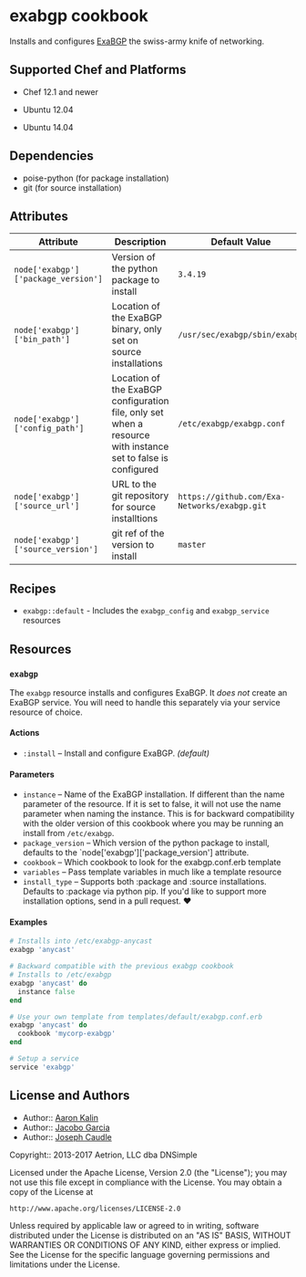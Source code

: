# exabgp cookbook

Installs and configures [ExaBGP](https://github.com/Exa-Networks/exabgp)
the swiss-army knife of networking.

## Supported Chef and Platforms

* Chef 12.1 and newer

* Ubuntu 12.04
* Ubuntu 14.04

## Dependencies

* poise-python (for package installation)
* git (for source installation)

## Attributes

| Attribute | Description | Default Value |
| --- | --- | --- |
| `node['exabgp']['package_version']` | Version of the python package to install | `3.4.19` |
| `node['exabgp']['bin_path']` | Location of the ExaBGP binary, only set on source installations | `/usr/sec/exabgp/sbin/exabgp` |
| `node['exabgp']['config_path']` | Location of the ExaBGP configuration file, only set when a resource with instance set to false is configured | `/etc/exabgp/exabgp.conf` |
| `node['exabgp']['source_url']` | URL to the git repository for source installtions | `https://github.com/Exa-Networks/exabgp.git` |
| `node['exabgp']['source_version']` | git ref of the version to install | `master` |

## Recipes

* `exabgp::default` - Includes the `exabgp_config` and `exabgp_service` resources

## Resources

### `exabgp`

The `exabgp` resource installs and configures ExaBGP. It _does not_ create
an ExaBGP service. You will need to handle this separately via your service
resource of choice.

#### Actions

* `:install` – Install and configure ExaBGP. *(default)*

#### Parameters

* `instance` – Name of the ExaBGP installation. If different than the name
                parameter of the resource. If it is set to false, it will
                not use the name parameter when naming the instance. This
                is for backward compatibility with the older version of this
                cookbook where you may be running an install from
                `/etc/exabgp`.
* `package_version` – Which version of the python package to install, defaults
                      to the `node['exabgp']['package_version'] attribute.
* `cookbook` – Which cookbook to look for the exabgp.conf.erb template
* `variables` – Pass template variables in much like a template resource
* `install_type` – Supports both :package and :source installations. Defaults
                    to :package via python pip. If you'd like to support more
                    installation options, send in a pull request. :heart:

#### Examples

```ruby
# Installs into /etc/exabgp-anycast
exabgp 'anycast'

# Backward compatible with the previous exabgp cookbook
# Installs to /etc/exabgp
exabgp 'anycast' do
  instance false
end

# Use your own template from templates/default/exabgp.conf.erb
exabgp 'anycast' do
  cookbook 'mycorp-exabgp'
end

# Setup a service
service 'exabgp'
```

## License and Authors

* Author:: [Aaron Kalin](https://github.com/martinisoft)
* Author:: [Jacobo Garcia](https://github.com/therobot)
* Author:: [Joseph Caudle](https://github.com/jcaudle)

Copyright:: 2013-2017 Aetrion, LLC dba DNSimple

Licensed under the Apache License, Version 2.0 (the "License");
you may not use this file except in compliance with the License.
You may obtain a copy of the License at

    http://www.apache.org/licenses/LICENSE-2.0

Unless required by applicable law or agreed to in writing, software
distributed under the License is distributed on an "AS IS" BASIS,
WITHOUT WARRANTIES OR CONDITIONS OF ANY KIND, either express or implied.
See the License for the specific language governing permissions and
limitations under the License.
